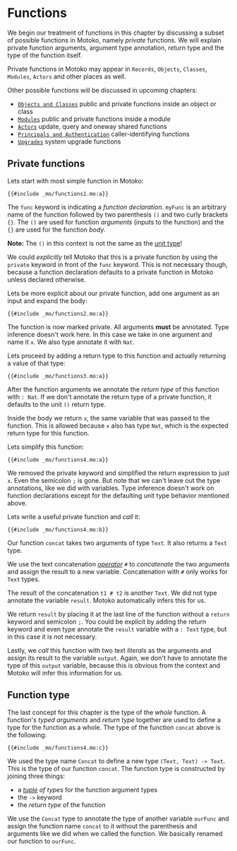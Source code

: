 # Functions

We begin our treatment of functions in this chapter by discussing a subset of possible functions in Motoko, namely _private_ functions. We will explain private function arguments, argument type annotation, return type and the type of the function itself.

Private functions in Motoko may appear in `Records`, `Objects`, `Classes`, `Modules`, `Actors` and other places as well.

Other possible functions will be discussed in upcoming chapters:

- [`Objects and Classes`](objects-and-classes.html) public and private functions inside an object or class
- [`Modules`](modules.html) public and private functions inside a module
- [`Actors`](/internet-computer-programming-concepts/actors.html) update, query and oneway shared functions
- [`Principals and Authentication`](/internet-computer-programming-concepts/principals-and-authentication.html) caller-identifying functions
- [`Upgrades`](/advanced-concepts/system-apis/preupgrade-postupgrade.html) system upgrade functions

## Private functions

Lets start with most simple function in Motoko:

```motoko
{{#include _mo/functions1.mo:a}}
```

The `func` keyword is indicating a _function declaration_. `myFunc` is an arbitrary name of the function followed by two parenthesis `()` and two curly brackets `{}`. The `()` are used for function _arguments_ (inputs to the function) and the `{}` are used for the function _body_.

**Note:** The `()` in this context is not the same as the [unit type](types.html)!

We could _explicitly_ tell Motoko that this is a private function by using the `private` keyword in front of the `func` keyword. This is not necessary though, because a function declaration defaults to a private function in Motoko unless declared otherwise.

Lets be more explicit about our private function, add one argument as an input and expand the body:

```motoko
{{#include _mo/functions2.mo:a}}
```

The function is now marked private. All arguments **must** be annotated. Type inference doesn't work here. In this case we take in one argument and name it `x`. We also type annotate it with `Nat`.

Lets proceed by adding a return type to this function and actually returning a value of that type:

```motoko
{{#include _mo/functions3.mo:a}}
```

After the function arguments we annotate the _return type_ of this function with `: Nat`. If we don't annotate the return type of a private function, it defaults to the unit `()` return type.

Inside the body we return `x`, the same variable that was passed to the function. This is allowed because `x` also has type `Nat`, which is the expected return type for this function.

Lets simplify this function:

```motoko
{{#include _mo/functions4.mo:a}}
```

We removed the private keyword and simplified the return expression to just `x`. Even the semicolon `;` is gone. But note that we can't leave out the type annotations, like we did with variables. Type inference doesn't work on function declarations except for the defaulting unit type behavior mentioned above.

Lets write a useful private function and _call_ it:

```motoko
{{#include _mo/functions4.mo:b}}
```

Our function `concat` takes two arguments of type `Text`. It also returns a `Text` type.

We use the text concatenation [_operator_](/common-programming-concepts/operators.html) `#` to _concatenate_ the two arguments and assign the result to a new variable. Concatenation with `#` only works for `Text` types.

The result of the concatenation `t1 # t2` is another `Text`. We did not type annotate the variable `result`. Motoko automatically infers this for us.

We return `result` by placing it at the last line of the function without a `return` keyword and semicolon `;`. You could be explicit by adding the return keyword and even type annotate the `result` variable with a `: Text` type, but in this case it is not necessary.

Lastly, we _call_ this function with two text _literals_ as the arguments and assign its result to the variable `output`. Again, we don't have to annotate the type of this `output` variable, because this is obvious from the context and Motoko will infer this information for us.

## Function type

The last concept for this chapter is the type of the _whole_ function. A function's _typed arguments_ and _return type_ together are used to define a type for the function as a whole. The type of the function `concat` above is the following:

```motoko
{{#include _mo/functions4.mo:c}}
```

We used the type name `Concat` to define a new type `(Text, Text) -> Text`. This is the type of our function `concat`. The function type is constructed by joining three things:

- a _[tuple](/common-programming-concepts/types/tuples.html) of types_ for the function argument types
- the `->` keyword
- the _return type_ of the function

We use the `Concat` type to annotate the type of another variable `ourFunc` and assign the function name `concat` to it without the parenthesis and arguments like we did when we called the function. We basically renamed our function to `ourFunc`.
